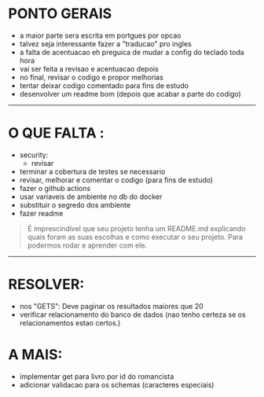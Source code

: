 # PONTO GERAIS
- a maior parte sera escrita em portgues por opcao
- talvez seja interessante fazer a "traducao" pro ingles
- a falta de acentuacao eh preguica de mudar a config do teclado toda hora
- vai ser feita a revisao e acentuacao depois
- no final, revisar o codigo e propor melhorias
- tentar deixar codigo comentado para fins de estudo
- desenvolver um readme bom (depois que acabar a parte do codigo)

---
# O QUE FALTA :
- security:
    - revisar
- terminar a cobertura de testes se necessario
- revisar, melhorar e comentar o codigo (para fins de estudo)
- fazer o github actions
- usar variaveis de ambiente no db do docker
- substituir o segredo dos ambiente
- fazer readme
>É imprescindível que seu projeto tenha um README.md explicando quais foram as suas escolhas e como executar o seu projeto. Para podermos rodar e aprender com ele.
---

# RESOLVER:
- nos "GETS": Deve paginar os resultados maiores que 20
- verificar relacionamento do banco de dados (nao tenho certeza se os relacionamentos estao certos.)

# A MAIS:
- implementar get para livro por id do romancista
- adicionar validacao para os schemas (caracteres especiais)